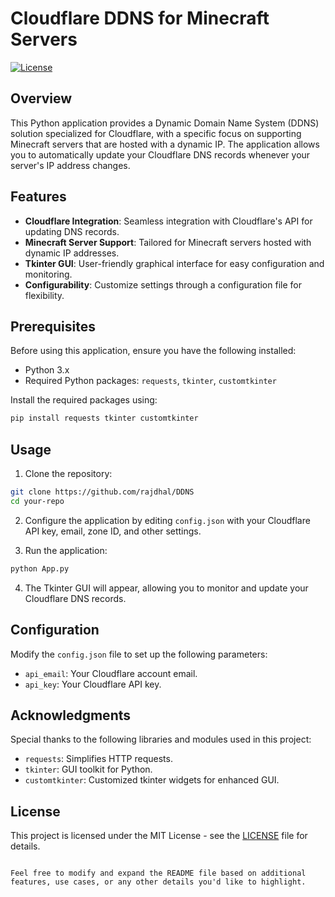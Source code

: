 # Cloudflare DDNS for Minecraft Servers

[![License](https://img.shields.io/badge/license-MIT-blue.svg)](LICENSE)

## Overview

This Python application provides a Dynamic Domain Name System (DDNS) solution specialized for Cloudflare, with a specific focus on supporting Minecraft servers that are hosted with a dynamic IP. The application allows you to automatically update your Cloudflare DNS records whenever your server's IP address changes.

## Features

- **Cloudflare Integration**: Seamless integration with Cloudflare's API for updating DNS records.
- **Minecraft Server Support**: Tailored for Minecraft servers hosted with dynamic IP addresses.
- **Tkinter GUI**: User-friendly graphical interface for easy configuration and monitoring.
- **Configurability**: Customize settings through a configuration file for flexibility.

## Prerequisites

Before using this application, ensure you have the following installed:

- Python 3.x
- Required Python packages: `requests`, `tkinter`, `customtkinter`

Install the required packages using:

```bash
pip install requests tkinter customtkinter
```

## Usage

1. Clone the repository:

```bash
git clone https://github.com/rajdhal/DDNS
cd your-repo
```

2. Configure the application by editing `config.json` with your Cloudflare API key, email, zone ID, and other settings.

3. Run the application:

```bash
python App.py
```

4. The Tkinter GUI will appear, allowing you to monitor and update your Cloudflare DNS records.

## Configuration

Modify the `config.json` file to set up the following parameters:

- `api_email`: Your Cloudflare account email.
- `api_key`: Your Cloudflare API key.

## Acknowledgments

Special thanks to the following libraries and modules used in this project:

- `requests`: Simplifies HTTP requests.
- `tkinter`: GUI toolkit for Python.
- `customtkinter`: Customized tkinter widgets for enhanced GUI.

## License

This project is licensed under the MIT License - see the [LICENSE](LICENSE) file for details.

```

Feel free to modify and expand the README file based on additional features, use cases, or any other details you'd like to highlight.
```
